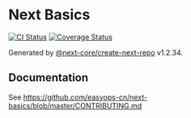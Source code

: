 # Next Basics

[![CI Status](https://github.com/easyops-cn/next-basics/workflows/CI/badge.svg?event=push)](https://github.com/easyops-cn/next-basics/actions?query=workflow%3ACI)
[![Coverage Status](https://coveralls.io/repos/github/easyops-cn/next-basics/badge.svg?branch=master)](https://coveralls.io/github/easyops-cn/next-basics?branch=master)

Generated by [@next-core/create-next-repo] v1.2.34.

## Documentation

See https://github.com/easyops-cn/next-basics/blob/master/CONTRIBUTING.md

[@next-core/create-next-repo]: https://github.com/easyops-cn/next-core/tree/master/packages/create-next-repo
